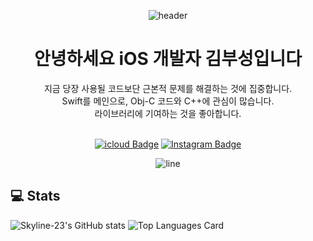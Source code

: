 <div align=center>
  
![header](https://capsule-render.vercel.app/api?type=waving&color=timeGradient&height=300&section=header&text=Skyline-23&fontSize=90&fontColor=FFFFFF&animation=fadeIn)
  <h1>
    안녕하세요 iOS 개발자 김부성입니다
  </h1>
  <body>
    지금 당장 사용될 코드보단 근본적 문제를 해결하는 것에 집중합니다.
    <br>Swift를 메인으로, Obj-C 코드와 C++에 관심이 많습니다.
    <br>라이브러리에 기여하는 것을 좋아합니다.
  </body>

<br>
<br>

[![icloud Badge](https://img.shields.io/badge/icloud-3693F3?style=flat-square&logo=icloud&logoColor=white&link=mailto:bs2740@icloud.com)](mailto:bs2740@icloud.com)
[![Instagram Badge](https://img.shields.io/badge/Instagram-e4405f?style=flat-square&logo=Instagram&logoColor=white&link=https://www.instagram.com/Skyline____23)](https://www.instagram.com/Skyline__23)

![line](https://capsule-render.vercel.app/api?type=soft&color=timeGradient&height=10)

</div>

## 💻 Stats
![Skyline-23's GitHub stats](https://github-readme-stats-theta-smoky-82.vercel.app/api?username=Skyline-23&show_icons=true&hide_border=true&count_private=true)
![Top Languages Card](https://github-readme-stats-theta-smoky-82.vercel.app/api/top-langs/?username=Skyline-23&hide_border=true&layout=compact&exclude_repo=github-readme-stats,RxLocalAuthentication)
